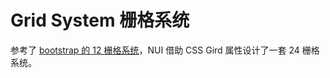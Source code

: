 # Grid System 栅格系统

参考了 [bootstrap 的 12 栅格系统](https://getbootstrap.com/docs/5.0/layout/grid/)，NUI 借助 CSS Gird 属性设计了一套 24 栅格系统。



